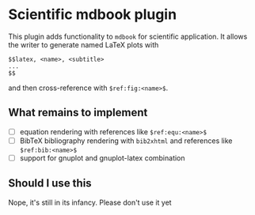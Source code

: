 # Scientific mdbook plugin
This plugin adds functionality to `mdbook` for scientific application. It allows the writer to generate named LaTeX plots with
```
$$latex, <name>, <subtitle>
...
$$
```

and then cross-reference with `$ref:fig:<name>$`.

## What remains to implement
 * [ ] equation rendering with references like `$ref:equ:<name>$`
 * [ ] BibTeX bibliography rendering with `bib2xhtml` and references like `$ref:bib:<name>$`
 * [ ] support for gnuplot and gnuplot-latex combination

## Should I use this
Nope, it's still in its infancy. Please don't use it yet 

